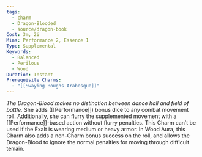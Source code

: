 ```yaml
---
tags:
  - charm
  - Dragon-Blooded
  - source/dragon-book
Cost: 3m, 2i
Mins: Performance 2, Essence 1
Type: Supplemental
Keywords:
  - Balanced
  - Perilous
  - Wood
Duration: Instant
Prerequisite Charms:
  - "[[Swaying Boughs Arabesque]]"
---
```

*The Dragon-Blood makes no distinction between dance hall and field of battle.*
She adds ([[Performance]]) bonus dice to any combat movement roll. Additionally, she can flurry the supplemented movement with a [[Performance]]-based action without flurry penalties. This Charm can’t be used if the Exalt is wearing medium or heavy armor. In Wood Aura, this Charm also adds a non-Charm bonus success on the roll, and allows the Dragon-Blood to ignore the normal penalties for moving through difficult terrain.